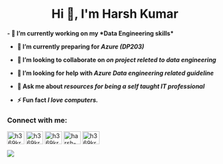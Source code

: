 <h1 align="center">Hi 👋, I'm Harsh Kumar</h1>

<h4> - 🔭 I’m currently working on my *Data Engineering skills*

- 🌱 I’m currently preparing for *Azure (DP203)*

- 👯 I’m looking to collaborate on *on project releted to data engineering*

- 🤝 I’m looking for help with *Azure Data engineering related guideline*

- 💬 Ask me about *resources for being a self taught IT professional*

- ⚡ Fun fact *I love computers.* </h4>

<h3 align="left">Connect with me:</h3>
<p align="left">
<a href="https://codepen.io/h369kr" target="blank"><img align="center" src="https://raw.githubusercontent.com/rahuldkjain/github-profile-readme-generator/master/src/images/icons/Social/codepen.svg" alt="h369kr" height="30" width="40" /></a>
<a href="https://dev.to/h369kr" target="blank"><img align="center" src="https://raw.githubusercontent.com/rahuldkjain/github-profile-readme-generator/master/src/images/icons/Social/devto.svg" alt="h369kr" height="30" width="40" /></a>
<a href="https://twitter.com/h369kr" target="blank"><img align="center" src="https://raw.githubusercontent.com/rahuldkjain/github-profile-readme-generator/master/src/images/icons/Social/twitter.svg" alt="h369kr" height="30" width="40" /></a>
<a href="https://linkedin.com/in/harsh-kumar-472393121" target="blank"><img align="center" src="https://raw.githubusercontent.com/rahuldkjain/github-profile-readme-generator/master/src/images/icons/Social/linked-in-alt.svg" alt="harsh-kumar-472393121" height="30" width="40" /></a>
<a href="https://kaggle.com/h369kr" target="blank"><img align="center" src="https://raw.githubusercontent.com/rahuldkjain/github-profile-readme-generator/master/src/images/icons/Social/kaggle.svg" alt="h369kr" height="30" width="40" /></a>
</p>


<img src="https://github-readme-stats.vercel.app/api?username=h369kr&&show_icons=true&title_color=ffffff&icon_color=141414&text_color=daf7dc&bg_color=1f3963">
